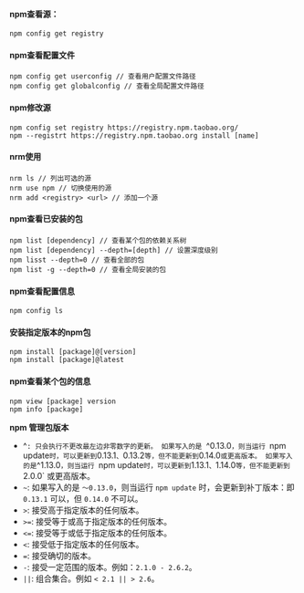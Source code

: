 #### npm查看源：

```
npm config get registry
```

#### npm查看配置文件

```
npm config get userconfig // 查看用户配置文件路径
npm config get globalconfig // 查看全局配置文件路径
```

#### npm修改源

```
npm config set registry https://registry.npm.taobao.org/
npm --registrt https://registry.npm.taobao.org install [name]
```

#### nrm使用

```
nrm ls // 列出可选的源
nrm use npm // 切换使用的源
nrm add <registry> <url> // 添加一个源
```

#### npm查看已安装的包

```
npm list [dependency] // 查看某个包的依赖关系树
npm list [dependency] --depth=[depth] // 设置深度级别
npm lisst --depth=0 // 查看全部的包
npm list -g --depth=0 // 查看全局安装的包
```

#### npm查看配置信息

```
npm config ls
```

#### 安装指定版本的npm包

```
npm install [package]@[version]
npm install [package]@latest
```

#### npm查看某个包的信息

```
npm view [package] version
npm info [package]
```


**npm 管理包版本**

- ^`: 只会执行不更改最左边非零数字的更新。 如果写入的是 `^0.13.0`，则当运行 `npm update` 时，可以更新到 `0.13.1`、`0.13.2` 等，但不能更新到 `0.14.0` 或更高版本。 如果写入的是 `^1.13.0`，则当运行 `npm update` 时，可以更新到 `1.13.1`、`1.14.0` 等，但不能更新到 `2.0.0` 或更高版本。
- `~`: 如果写入的是 `〜0.13.0`，则当运行 `npm update` 时，会更新到补丁版本：即 `0.13.1` 可以，但 `0.14.0` 不可以。
- `>`: 接受高于指定版本的任何版本。
- `>=`: 接受等于或高于指定版本的任何版本。
- `<=`: 接受等于或低于指定版本的任何版本。
- `<`: 接受低于指定版本的任何版本。
- `=`: 接受确切的版本。
- `-`: 接受一定范围的版本。例如：`2.1.0 - 2.6.2`。
- `||`: 组合集合。例如 `< 2.1 || > 2.6`。